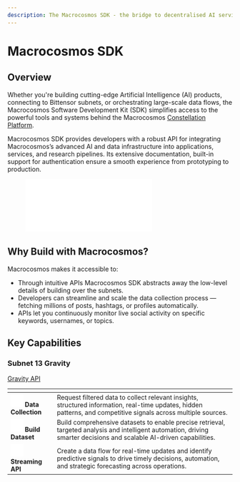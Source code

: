 ```yaml
---
description: The Macrocosmos SDK - the bridge to decentralised AI services
---
```


# Macrocosmos SDK

## Overview

Whether you're building cutting-edge Artificial Intelligence (AI) products, connecting to Bittensor subnets, or orchestrating large-scale data flows, the Macrocosmos Software Development Kit (SDK) simplifies access to the powerful tools and systems behind the Macrocosmos [Constellation Platform](https://app.macrocosmos.ai/).

Macrocosmos SDK provides developers with a robust API for integrating Macrocosmos’s advanced AI and data infrastructure into applications, services, and research pipelines. Its extensive documentation, built-in support for authentication ensure a smooth experience from prototyping to production.

<figure><img src=".gitbook/assets/MC_logo_Toro_White@4x (1).png" alt="" width="284"><figcaption></figcaption></figure>

## Why Build with Macrocosmos?

Macrocosmos makes it accessible to:

* Through intuitive APIs Macrocosmos SDK abstracts away the low-level details of building over the subnets.
* Developers can streamline and scale the data collection process — fetching millions of posts, hashtags, or profiles automatically.
* APIs let you continuously monitor live social activity on specific keywords, usernames, or topics.

## Key Capabilities

### Subnet 13 Gravity

<a href="developers/macrocosmos-sdk/gravity.md" class="button secondary">Gravity API</a>

<table data-view="cards"><thead><tr><th></th><th></th></tr></thead><tbody><tr><td><img src=".gitbook/assets/collection-icon.png" alt=""> <strong>Data Collection</strong></td><td>Request filtered data to collect relevant insights, structured information, real-time updates, hidden patterns, and competitive signals across multiple sources.</td></tr><tr><td><img src=".gitbook/assets/dataset-icon.png" alt=""> <strong>Build Dataset</strong></td><td>Build comprehensive datasets to enable precise retrieval, targeted analysis and intelligent automation, driving smarter decisions and scalable AI-driven capabilities.</td></tr><tr><td><img src=".gitbook/assets/stream2.png" alt=""> <strong>Streaming API</strong></td><td>Create a data flow for real-time updates and identify predictive signals to drive timely decisions, automation, and strategic forecasting across operations.</td></tr></tbody></table>
